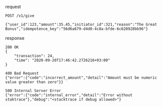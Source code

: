request

    POST /v1/give
    
    {"user_id":123,"amount":35.45,"initiator_id":321,"reason":"The Great Bonus","idempotence_key":"56d6a679-d4d0-4c8a-bfde-6c620928bb96"}

response

    200 OK
    {
        "transaction": 24,
        "time": "2020-09-20T17:46:42.2726216+03:00"
    }
    
    400 Bad Request
    {"error":{"code":"incorrect_amount","detail":"Amount must be numeric value greater than zero"}}
    
    500 Internal Server Error
    {"error":{"code":"internal_error","detail":"Error without staktrace"},"debug":"<stacktrace if debug allowed>"}
